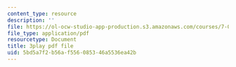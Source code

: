 ```yaml
---
content_type: resource
description: ''
file: https://ol-ocw-studio-app-production.s3.amazonaws.com/courses/7-012-introduction-to-biology-fall-2004/5bd5a7f2b56af556085346a5536ea42b_V3XHn35BLfo.pdf
file_type: application/pdf
resourcetype: Document
title: 3play pdf file
uid: 5bd5a7f2-b56a-f556-0853-46a5536ea42b
---
```

